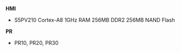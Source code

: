 
**HMI**    
- S5PV210 Cortex-A8 1GHz RAM 256MB DDR2 256MB NAND Flash

**PR**    
- PR10, PR20, PR30    



